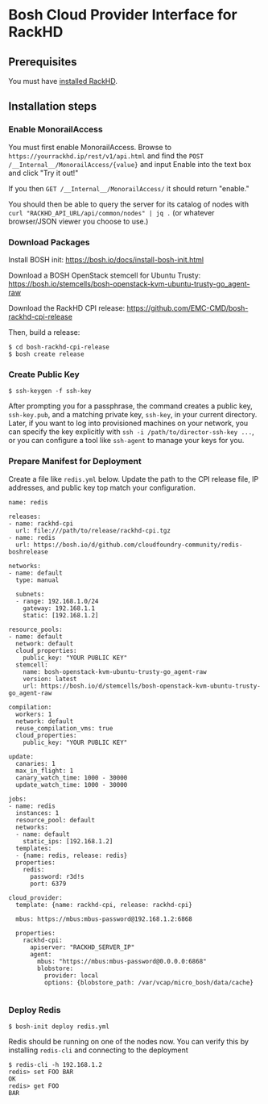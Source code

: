 # Bosh Cloud Provider Interface for RackHD

## Prerequisites

You must have [installed RackHD](http://rackhd.readthedocs.org/en/latest/).

## Installation steps

### Enable MonorailAccess

You must first enable MonorailAccess. Browse to `https://yourrackhd.ip/rest/v1/api.html` and find the `POST /__Internal__/MonorailAccess/{value}` and input Enable into the text box and click "Try it out!"

If you then `GET /__Internal__/MonorailAccess/` it should return "enable."

You should then be able to query the server for its catalog of nodes with `curl "RACKHD_API_URL/api/common/nodes" | jq .` (or whatever browser/JSON viewer you choose to use.)

### Download Packages

Install BOSH init: <https://bosh.io/docs/install-bosh-init.html>

Download a BOSH OpenStack stemcell for Ubuntu Trusty: <https://bosh.io/stemcells/bosh-openstack-kvm-ubuntu-trusty-go_agent-raw>

Download the RackHD CPI release: <https://github.com/EMC-CMD/bosh-rackhd-cpi-release> 

Then, build a release: 

```
$ cd bosh-rackhd-cpi-release
$ bosh create release
```

### Create Public Key

`$ ssh-keygen -f ssh-key`

After prompting you for a passphrase, the command creates a public key, `ssh-key.pub`, and a matching private key, `ssh-key`, in your current directory. Later, if you want to log into provisioned machines on your network, you can specify the key explicitly with `ssh -i /path/to/director-ssh-key ...`, or you can configure a tool like `ssh-agent` to manage your keys for you.

### Prepare Manifest for Deployment

Create a file like `redis.yml` below. Update the path to the CPI release file, IP addresses, and public key top match your configuration. 

```
name: redis

releases:
- name: rackhd-cpi
  url: file:///path/to/release/rackhd-cpi.tgz
- name: redis
  url: https://bosh.io/d/github.com/cloudfoundry-community/redis-boshrelease

networks:
- name: default
  type: manual

  subnets:
  - range: 192.168.1.0/24
    gateway: 192.168.1.1
    static: [192.168.1.2]

resource_pools:
- name: default
  network: default
  cloud_properties:
    public_key: "YOUR PUBLIC KEY"
  stemcell:
    name: bosh-openstack-kvm-ubuntu-trusty-go_agent-raw
    version: latest
    url: https://bosh.io/d/stemcells/bosh-openstack-kvm-ubuntu-trusty-go_agent-raw

compilation:
  workers: 1
  network: default
  reuse_compilation_vms: true
  cloud_properties:
    public_key: "YOUR PUBLIC KEY"

update:
  canaries: 1
  max_in_flight: 1
  canary_watch_time: 1000 - 30000
  update_watch_time: 1000 - 30000

jobs:
- name: redis
  instances: 1
  resource_pool: default
  networks:
  - name: default
    static_ips: [192.168.1.2]
  templates:
  - {name: redis, release: redis}
  properties:
    redis:
      password: r3d!s
      port: 6379

cloud_provider:
  template: {name: rackhd-cpi, release: rackhd-cpi}

  mbus: https://mbus:mbus-password@192.168.1.2:6868

  properties:
    rackhd-cpi:
      apiserver: "RACKHD_SERVER_IP"
      agent:
        mbus: "https://mbus:mbus-password@0.0.0.0:6868"
        blobstore:
          provider: local
          options: {blobstore_path: /var/vcap/micro_bosh/data/cache}
        
```

### Deploy Redis

`$ bosh-init deploy redis.yml`

Redis should be running on one of the nodes now. You can verify this by installing `redis-cli` and connecting to the deployment

```
$ redis-cli -h 192.168.1.2
redis> set FOO BAR
OK
redis> get FOO
BAR
```  